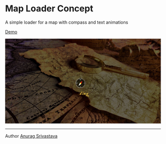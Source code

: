 # Map Loader Concept

A simple loader for a map with compass and text animations

[Demo](https://envisagecyberart.in/projects/animations/loader/)

![Screenshot1](Screenshot-1.jpg?raw=true)

___
Author [Anurag Srivastava](https://www.envisagecyberart.in)